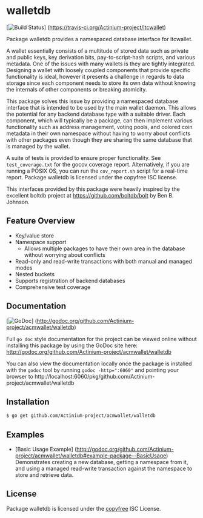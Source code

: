 walletdb
========

[![Build Status](https://travis-ci.org/Actinium-project/ltcwallet.png?branch=master)]
(https://travis-ci.org/Actinium-project/ltcwallet)

Package walletdb provides a namespaced database interface for ltcwallet.

A wallet essentially consists of a multitude of stored data such as private
and public keys, key derivation bits, pay-to-script-hash scripts, and various
metadata.  One of the issues with many wallets is they are tightly integrated.
Designing a wallet with loosely coupled components that provide specific
functionality is ideal, however it presents a challenge in regards to data
storage since each component needs to store its own data without knowing the
internals of other components or breaking atomicity.

This package solves this issue by providing a namespaced database interface that
is intended to be used by the main wallet daemon.  This allows the potential for
any backend database type with a suitable driver.  Each component, which will
typically be a package, can then implement various functionality such as address
management, voting pools, and colored coin metadata in their own namespace
without having to worry about conflicts with other packages even though they are
sharing the same database that is managed by the wallet.

A suite of tests is provided to ensure proper functionality.  See
`test_coverage.txt` for the gocov coverage report.  Alternatively, if you are
running a POSIX OS, you can run the `cov_report.sh` script for a real-time
report.  Package walletdb is licensed under the copyfree ISC license.

This interfaces provided by this package were heavily inspired by the excellent
boltdb project at https://github.com/boltdb/bolt by Ben B. Johnson.

## Feature Overview

- Key/value store
- Namespace support
  - Allows multiple packages to have their own area in the database without
    worrying about conflicts
- Read-only and read-write transactions with both manual and managed modes
- Nested buckets
- Supports registration of backend databases
- Comprehensive test coverage

## Documentation

[![GoDoc](https://godoc.org/github.com/Actinium-project/acmwallet/walletdb?status.png)]
(http://godoc.org/github.com/Actinium-project/acmwallet/walletdb)

Full `go doc` style documentation for the project can be viewed online without
installing this package by using the GoDoc site here:
http://godoc.org/github.com/Actinium-project/acmwallet/walletdb

You can also view the documentation locally once the package is installed with
the `godoc` tool by running `godoc -http=":6060"` and pointing your browser to
http://localhost:6060/pkg/github.com/Actinium-project/acmwallet/walletdb

## Installation

```bash
$ go get github.com/Actinium-project/acmwallet/walletdb
```

## Examples

* [Basic Usage Example]
  (http://godoc.org/github.com/Actinium-project/acmwallet/walletdb#example-package--BasicUsage)  
  Demonstrates creating a new database, getting a namespace from it, and using a
  managed read-write transaction against the namespace to store and retrieve
  data.


## License

Package walletdb is licensed under the [copyfree](http://copyfree.org) ISC
License.
